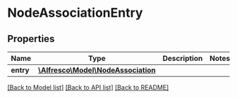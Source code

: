 # NodeAssociationEntry

## Properties
Name | Type | Description | Notes
------------ | ------------- | ------------- | -------------
**entry** | [**\Alfresco\Model\NodeAssociation**](NodeAssociation.md) |  | 

[[Back to Model list]](../README.md#documentation-for-models) [[Back to API list]](../README.md#documentation-for-api-endpoints) [[Back to README]](../README.md)


